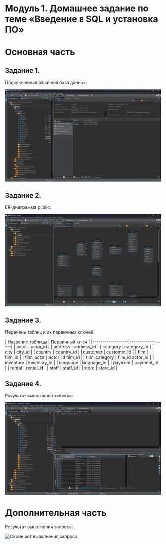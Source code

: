 # Модуль 1. Домашнее задание по теме «Введение в SQL и установка ПО»
# Основная часть
## Задание 1.
Подключенная облачная база данных:</p>
![Скриншот подключенной базы данных](podkl_baza_dannyx.png)
## Задание 2.
ER-диаграмма public:</p>
![Скриншот схемы базы данных](er_diagram_public.png)
## Задание 3.
Перечень таблиц и их первичных ключей:</p>
| Название таблицы | Первичный ключ   |
|------------------|------------------|
| actor            | actor_id         |
| address          | address_id       |
| category         | category_id      |
| city             | city_id          |
| country          | country_id       |
| customer         | customer_id      |
| film             | film_id          |
| film_actor       | actor_id film_id |
| film_category    | film_id actor_id |
| inventory        | inventory_id     |
| language         | language_id      |
| payment          | payment_id       |
| rental           | rental_id        |
| staff            | staff_id         |
| store            | store_id         |
## Задание 4.
Результат выполнения запроса:</p>
![Скриншот выполнения запроса](zapros_country.png)
# Дополнительная часть
Результат выполнения запроса:</p>
![Скриншот выполнения запроса]()
